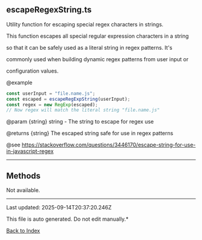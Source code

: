 ## escapeRegexString.ts





 Utility function for escaping special regex characters in strings.

 

 This function escapes all special regular expression characters in a string

 so that it can be safely used as a literal string in regex patterns. It's

 commonly used when building dynamic regex patterns from user input or

 configuration values.

 

 @example

 ```typescript
 const userInput = "file.name.js";
 const escaped = escapeRegExpString(userInput);
 const regex = new RegExp(escaped);
 // Now regex will match the literal string "file.name.js"
 ```
 

 @param {string} string - The string to escape for regex use

 @returns {string} The escaped string safe for use in regex patterns

 

 @see https://stackoverflow.com/questions/3446170/escape-string-for-use-in-javascript-regex

 



---



## Methods



Not available.



---



Last updated: 2025-09-14T20:37:20.246Z



This file is auto generated. Do not edit manually.*



[Back to Index](./index.md)